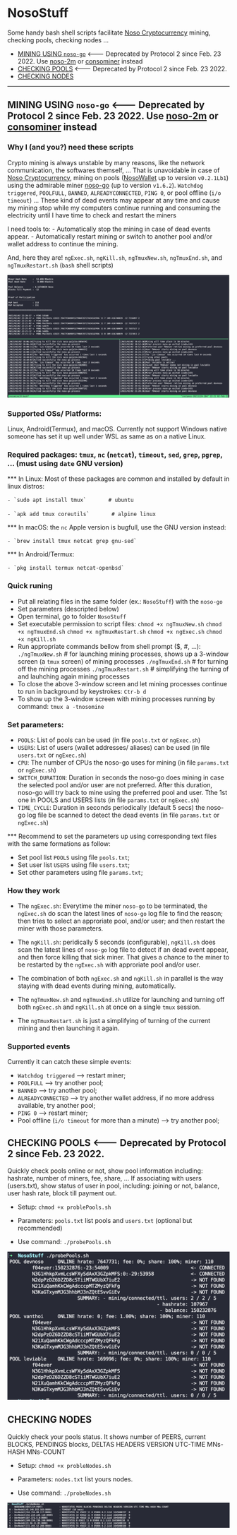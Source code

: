 # NosoStuff

Some handy bash shell scripts facilitate [Noso Cryptocurrency](https://nosocoin.com) mining, checking pools, checking nodes ...

- [MINING USING `noso-go`](##mining-using-noso-go) <--- Deprecated by Protocol 2 since Feb. 23 2022. Use [noso-2m](https://github.com/f04ever/noso-2m) or [consominer](https://github.com/Noso-Project/consominer) instead
- [CHECKING POOLS](##checking-pools) <--- Deprecated by Protocol 2 since Feb. 23 2022.
- [CHECKING NODES](##checking-nodes)

---

## MINING USING `noso-go` <--- Deprecated by Protocol 2 since Feb. 23 2022. Use [noso-2m](https://github.com/f04ever/noso-2m) or [consominer](https://github.com/Noso-Project/consominer) instead


### Why I (and you?) need these scripts

Crypto mining is always unstable by many reasons, like the network communication, the softwares themself, ...
That is unavoidable in case of  [Noso Cryptocurrency](https://nosocoin.com), mining on pools ([NosoWallet](https://github.com/Noso-Project/NosoWallet) up to version `v0.2.1Lb1`) using the admirable miner [noso-go](https://github.com/Noso-Project/noso-go) (up to version `v1.6.2`).
`Watchdog triggered`, `POOLFULL`, `BANNED`, `ALREADYCONNECTED`, `PING 0`, or pool offline (`i/o timeout`) ...
These kind of dead events may appear at any time and cause my mining stop while my computers continue running and consuming the electricity until I have time to check and restart the miners

I need tools to:
    - Automatically stop the mining in case of dead events appear.
    - Automatically restart mining or switch to another pool and/or wallet address to continue the mining.

And, here they are! `ngExec.sh`, `ngKill.sh`, `ngTmuxNew.sh`, `ngTmuxEnd.sh`, and `ngTmuxRestart.sh` (`bash` shell scripts)

![Screenshot](images/ngTools.png)

### Supported OSs/ Platforms:

Linux, Android(Termux), and macOS. Currently not support Windows native someone has set it up well under WSL as same as on a native Linux.

### Required packages: `tmux`, `nc` (`netcat`), `timeout`, `sed`, `grep`, `pgrep`, ... (must using `date` GNU version)

*** In Linux: Most of these packages are common and installed by default in linux distros:

    - `sudo apt install tmux`       # ubuntu

    - `apk add tmux coreutils`       # alpine linux

*** In macOS: the `nc` Apple version is bugfull, use the GNU version instead:

    - `brew install tmux netcat grep gnu-sed`

*** In Android/Termux:

    - `pkg install termux netcat-openbsd`

### Quick runing

- Put all relating files in the same folder (ex.: `NosoStuff`) with the `noso-go`
- Set parameters (descripted below)
- Open terminal, go to folder `NosoStuff`
- Set executable permission to script files:
    `chmod +x ngTmuxNew.sh`
    `chmod +x ngTmuxEnd.sh`
    `chmod +x ngTmuxRestart.sh`
    `chmod +x ngExec.sh`
    `chmod +x ngKill.sh`
- Run appropriate commands bellow from shell prompt ($, #, ...):
    `./ngTmuxNew.sh`        # for launching mining processes, shows up a 3-window screen (a `tmux` screen) of mining processes
    `./ngTmuxEnd.sh`        # for turning off the mining processes
    `./ngTmuxRestart.sh`    # simplifying the turning of and lauhching again mining processes
- To close the above 3-window screen and let mining processes continue to run in background by keystrokes:
    `Ctr-b d`
- To show up the 3-window screen with mining processes running by command:
    `tmux a -tnosomine`

### Set parameters:

- `POOLS`: List of pools can be used (in file `pools.txt` or `ngExec.sh`)
- `USERS`: List of users (wallet addresses/ aliases) can be used (in file `users.txt` or `ngExec.sh`)
- `CPU`: The number of CPUs the noso-go uses for mining (in file `params.txt` or `ngExec.sh`)
- `SWITCH_DURATION`: Duration in seconds the noso-go does mining in case the selected pool and/or user are not preferred. After this duration, noso-go will try back to mine using the preferred pool and user. Tthe 1st one in POOLS and USERS lists (in file `params.txt` or `ngExec.sh`)
- `TIME_CYCLE`: Duration in seconds periodically (default 5 secs) the noso-go log file be scanned to detect the dead events (in file `params.txt` or `ngExec.sh`)

*** Recommend to set the parameters up using corresponding text files with the same formations as follow:

- Set pool list `POOLS` using file `pools.txt`;
- Set user list `USERS` using file `users.txt`;
- Set other parameters using file `params.txt`;

### How they work

- The `ngExec.sh`: Everytime the miner `noso-go` to be terminated, the `ngExec.sh` do scan the latest lines of `noso-go` log file to find the reason; then tries to select an approriate pool, and/or user; and then restart the miner with those parameters.

- The `ngKill.sh`: peridically 5 seconds (configurable), `ngKill.sh` does scan the latest lines of `noso-go` log file to detect if an dead event appear, and then force killing that sick miner. That gives a chance to the miner to be restarted by the `ngExec.sh` with approriate pool and/or user.

- The combination of both `ngExec.sh` and `ngKill.sh` in parallel is the way staying with dead events during mining, automatically.

- The `ngTmuxNew.sh` and `ngTmuxEnd.sh` utilize for launching and turning off both `ngExec.sh` and `ngKill.sh` at once on a single `tmux` session.

- The `ngTmuxRestart.sh` is just a simplifying of turning of the current mining and then launching it again.

### Supported events

Currently it can catch these simple events:

- `Watchdog triggered` --> restart miner;
- `POOLFULL` --> try another pool;
- `BANNED` --> try another pool;
- `ALREADYCONNECTED` --> try another wallet address, if no more address available, try another pool;
- `PING 0` --> restart miner;
- Pool offline (`i/o timeout` for more than a minute) --> try another pool;


## CHECKING POOLS <--- Deprecated by Protocol 2 since Feb. 23 2022.

Quickly check pools online or not, show pool information including: hashrate, number of miners, fee, share, ... If associating with users (users.txt), show status of user in pool, including: joining or not, balance, user hash rate, block till payment out.

- Setup: `chmod +x problePools.sh`

- Parameters: `pools.txt` list pools and `users.txt` (optional but recommended)

- Use command: `./probePools.sh`

![probePools.sh's Screenshot](images/probePools.png)


## CHECKING NODES

Quickly check your pools status. It shows number of PEERS, current BLOCKS, PENDINGS blocks, DELTAS HEADERS VERSION UTC-TIME MNs-HASH MNs-COUNT

- Setup: `chmod +x probleNodes.sh`

- Parameters: `nodes.txt` list yours nodes.

- Use command: `./probeNodes.sh`

![probeNodes.sh's Screenshot](images/probeNodes.png)

